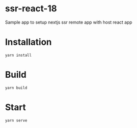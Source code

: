 # ssr-react-18

Sample app to setup nextjs ssr remote app with host react app

# Installation

`yarn install`

# Build

`yarn build`

# Start

`yarn serve`
